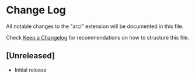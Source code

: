 # Change Log

All notable changes to the "arcl" extension will be documented in this file.

Check [Keep a Changelog](http://keepachangelog.com/) for recommendations on how to structure this file.

## [Unreleased]

- Initial release